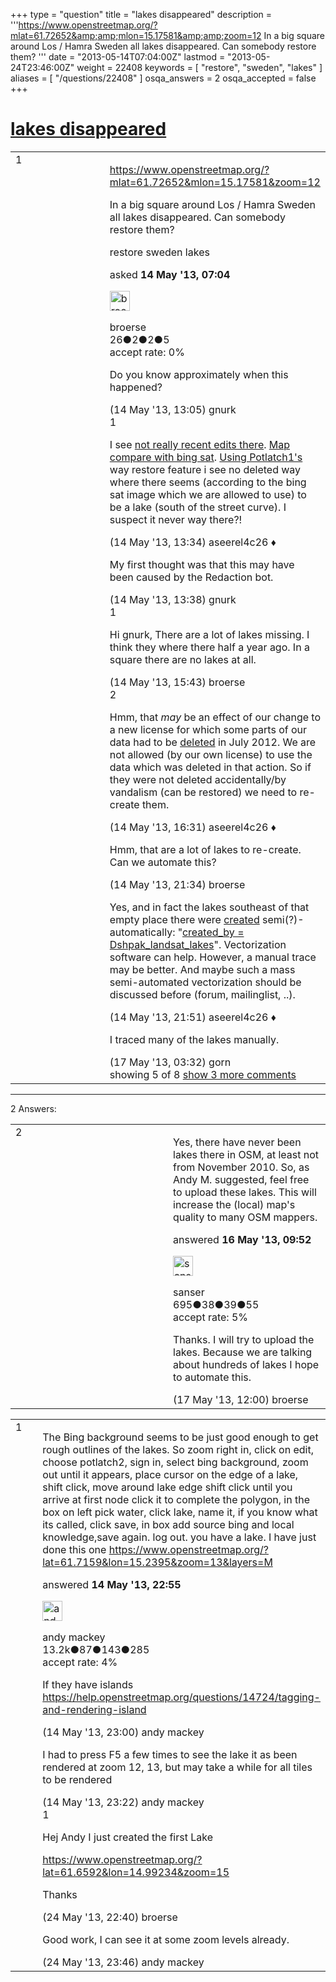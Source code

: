 +++
type = "question"
title = "lakes disappeared"
description = '''https://www.openstreetmap.org/?mlat=61.72652&amp;amp;mlon=15.17581&amp;amp;zoom=12 In a big square around Los / Hamra Sweden all lakes disappeared. Can somebody restore them? '''
date = "2013-05-14T07:04:00Z"
lastmod = "2013-05-24T23:46:00Z"
weight = 22408
keywords = [ "restore", "sweden", "lakes" ]
aliases = [ "/questions/22408" ]
osqa_answers = 2
osqa_accepted = false
+++

<div class="headNormal">

# [lakes disappeared](/questions/22408/lakes-disappeared)

</div>

<div id="main-body">

<div id="askform">

<table id="question-table" style="width:100%;">
<colgroup>
<col style="width: 50%" />
<col style="width: 50%" />
</colgroup>
<tbody>
<tr>
<td style="width: 30px; vertical-align: top"><div class="vote-buttons">
<span id="post-22408-upvote" class="ajax-command post-vote up" rel="nofollow" title="I like this post (click again to cancel)"> </span>
<div id="post-22408-score" class="post-score" title="current number of votes">
1
</div>
<span id="post-22408-downvote" class="ajax-command post-vote down" rel="nofollow" title="I dont like this post (click again to cancel)"> </span> <span id="favorite-mark" class="ajax-command favorite-mark" rel="nofollow" title="mark/unmark this question as favorite (click again to cancel)"> </span>
<div id="favorite-count" class="favorite-count">
&#10;</div>
</div></td>
<td><div id="item-right">
<div class="question-body">
<p><a href="https://www.openstreetmap.org/?mlat=61.72652&amp;mlon=15.17581&amp;zoom=12">https://www.openstreetmap.org/?mlat=61.72652&amp;mlon=15.17581&amp;zoom=12</a></p>
<p>In a big square around Los / Hamra Sweden all lakes disappeared. Can somebody restore them?</p>
</div>
<div id="question-tags" class="tags-container tags">
<span class="post-tag tag-link-restore" rel="tag" title="see questions tagged &#39;restore&#39;">restore</span> <span class="post-tag tag-link-sweden" rel="tag" title="see questions tagged &#39;sweden&#39;">sweden</span> <span class="post-tag tag-link-lakes" rel="tag" title="see questions tagged &#39;lakes&#39;">lakes</span>
</div>
<div id="question-controls" class="post-controls">
&#10;</div>
<div class="post-update-info-container">
<div class="post-update-info post-update-info-user">
<p>asked <strong>14 May '13, 07:04</strong></p>
<img src="https://secure.gravatar.com/avatar/bdfe0429bb97aef2f9ba661a2ee3f8b8?s=32&amp;d=identicon&amp;r=g" class="gravatar" width="32" height="32" alt="broerse&#39;s gravatar image" />
<p><span>broerse</span><br />
<span class="score" title="26 reputation points">26</span><span title="2 badges"><span class="badge1">●</span><span class="badgecount">2</span></span><span title="2 badges"><span class="silver">●</span><span class="badgecount">2</span></span><span title="5 badges"><span class="bronze">●</span><span class="badgecount">5</span></span><br />
<span class="accept_rate" title="Rate of the user&#39;s accepted answers">accept rate:</span> <span title="broerse has no accepted answers">0%</span></p>
</div>
</div>
<div id="comments-container-22408" class="comments-container">
<span id="22421"></span>
<div id="comment-22421" class="comment">
<div id="post-22421-score" class="comment-score">
&#10;</div>
<div class="comment-text">
<p>Do you know approximately when this happened?</p>
</div>
<div id="comment-22421-info" class="comment-info">
<span class="comment-age">(14 May '13, 13:05)</span> <span class="comment-user userinfo">gnurk</span>
</div>
</div>
<span id="22423"></span>
<div id="comment-22423" class="comment">
<div id="post-22423-score" class="comment-score">
1
</div>
<div class="comment-text">
<p>I see <a href="http://zverik.osm.rambler.ru/whodidit/?lat=61.72164&amp;lon=15.17306&amp;zoom=11&amp;layers=BTT&amp;age=187">not really recent edits there</a>. <a href="http://mc.bbbike.org/mc/?lon=15.15795&amp;lat=61.70797&amp;zoom=10&amp;num=4&amp;mt0=mapnik&amp;mt1=bing-satellite&amp;mt2=landscape&amp;mt3=cyclemap">Map compare with bing sat</a>. <a href="https://www.openstreetmap.org/edit?editor=potlatch&amp;lat=61.7181&amp;lon=15.249&amp;zoom=13">Using Potlatch1's</a> way restore feature i see no deleted way where there seems (according to the bing sat image which we are allowed to use) to be a lake (south of the street curve). I suspect it never way there?!</p>
</div>
<div id="comment-22423-info" class="comment-info">
<span class="comment-age">(14 May '13, 13:34)</span> <span class="comment-user userinfo">aseerel4c26 ♦</span>
</div>
</div>
<span id="22424"></span>
<div id="comment-22424" class="comment">
<div id="post-22424-score" class="comment-score">
&#10;</div>
<div class="comment-text">
<p>My first thought was that this may have been caused by the Redaction bot.</p>
</div>
<div id="comment-22424-info" class="comment-info">
<span class="comment-age">(14 May '13, 13:38)</span> <span class="comment-user userinfo">gnurk</span>
</div>
</div>
<span id="22431"></span>
<div id="comment-22431" class="comment">
<div id="post-22431-score" class="comment-score">
1
</div>
<div class="comment-text">
<p>Hi gnurk, There are a lot of lakes missing. I think they where there half a year ago. In a square there are no lakes at all.</p>
</div>
<div id="comment-22431-info" class="comment-info">
<span class="comment-age">(14 May '13, 15:43)</span> <span class="comment-user userinfo">broerse</span>
</div>
</div>
<span id="22432"></span>
<div id="comment-22432" class="comment">
<div id="post-22432-score" class="comment-score">
2
</div>
<div class="comment-text">
<p>Hmm, that <em>may</em> be an effect of our change to a <span>new license</span> for which some parts of our data had to be <a href="http://blog.osmfoundation.org/2012/07/26/automated-redactions-complete/">deleted</a> in July 2012. We are not allowed (by our own license) to use the data which was deleted in that action. So if they were not deleted accidentally/by vandalism (can be restored) we need to re-create them.</p>
</div>
<div id="comment-22432-info" class="comment-info">
<span class="comment-age">(14 May '13, 16:31)</span> <span class="comment-user userinfo">aseerel4c26 ♦</span>
</div>
</div>
<span id="22437"></span>
<div id="comment-22437" class="comment not_top_scorer">
<div id="post-22437-score" class="comment-score">
&#10;</div>
<div class="comment-text">
<p>Hmm, that are a lot of lakes to re-create. Can we automate this?</p>
</div>
<div id="comment-22437-info" class="comment-info">
<span class="comment-age">(14 May '13, 21:34)</span> <span class="comment-user userinfo">broerse</span>
</div>
</div>
<span id="22438"></span>
<div id="comment-22438" class="comment not_top_scorer">
<div id="post-22438-score" class="comment-score">
&#10;</div>
<div class="comment-text">
<p>Yes, and in fact the lakes southeast of that empty place there were <a href="https://www.openstreetmap.org/browse/changeset/191602">created</a> semi(?)-automatically: "<a href="https://www.openstreetmap.org/browse/way/23854606">created_by = Dshpak_landsat_lakes</a>". <span>Vectorization software</span> can help. However, a manual trace may be better. And maybe such a mass semi-automated vectorization should be discussed before (forum, mailinglist, ..).</p>
</div>
<div id="comment-22438-info" class="comment-info">
<span class="comment-age">(14 May '13, 21:51)</span> <span class="comment-user userinfo">aseerel4c26 ♦</span>
</div>
</div>
<span id="22496"></span>
<div id="comment-22496" class="comment not_top_scorer">
<div id="post-22496-score" class="comment-score">
&#10;</div>
<div class="comment-text">
<p>I traced many of the lakes manually.</p>
</div>
<div id="comment-22496-info" class="comment-info">
<span class="comment-age">(17 May '13, 03:32)</span> <span class="comment-user userinfo">gorn</span>
</div>
</div>
</div>
<div id="comment-tools-22408" class="comment-tools">
<span class="comments-showing"> showing 5 of 8 </span> <a href="#" class="show-all-comments-link">show 3 more comments</a>
</div>
<div class="clear">
&#10;</div>
<div id="comment-22408-form-container" class="comment-form-container">
&#10;</div>
<div class="clear">
&#10;</div>
</div></td>
</tr>
</tbody>
</table>

------------------------------------------------------------------------

<div class="tabBar">

<span id="sort-top"></span>

<div class="headQuestions">

2 Answers:

</div>

</div>

<span id="22469"></span>

<div id="answer-container-22469" class="answer">

<table style="width:100%;">
<colgroup>
<col style="width: 50%" />
<col style="width: 50%" />
</colgroup>
<tbody>
<tr>
<td style="width: 30px; vertical-align: top"><div class="vote-buttons">
<span id="post-22469-upvote" class="ajax-command post-vote up" rel="nofollow" title="I like this post (click again to cancel)"> </span>
<div id="post-22469-score" class="post-score" title="current number of votes">
2
</div>
<span id="post-22469-downvote" class="ajax-command post-vote down" rel="nofollow" title="I dont like this post (click again to cancel)"> </span>
</div></td>
<td><div class="item-right">
<div class="answer-body">
<p>Yes, there have never been lakes there in OSM, at least not from November 2010. So, as Andy M. suggested, feel free to upload these lakes. This will increase the (local) map's quality to many OSM mappers.</p>
</div>
<div class="answer-controls post-controls">
&#10;</div>
<div class="post-update-info-container">
<div class="post-update-info post-update-info-user">
<p>answered <strong>16 May '13, 09:52</strong></p>
<img src="https://secure.gravatar.com/avatar/03cd9ea0efd97a7040fda0d6a76aba8e?s=32&amp;d=identicon&amp;r=g" class="gravatar" width="32" height="32" alt="sanser&#39;s gravatar image" />
<p><span>sanser</span><br />
<span class="score" title="695 reputation points">695</span><span title="38 badges"><span class="badge1">●</span><span class="badgecount">38</span></span><span title="39 badges"><span class="silver">●</span><span class="badgecount">39</span></span><span title="55 badges"><span class="bronze">●</span><span class="badgecount">55</span></span><br />
<span class="accept_rate" title="Rate of the user&#39;s accepted answers">accept rate:</span> <span title="sanser has 2 accepted answers">5%</span></p>
</div>
</div>
<div id="comments-container-22469" class="comments-container">
<span id="22509"></span>
<div id="comment-22509" class="comment">
<div id="post-22509-score" class="comment-score">
&#10;</div>
<div class="comment-text">
<p>Thanks. I will try to upload the lakes. Because we are talking about hundreds of lakes I hope to automate this.</p>
</div>
<div id="comment-22509-info" class="comment-info">
<span class="comment-age">(17 May '13, 12:00)</span> <span class="comment-user userinfo">broerse</span>
</div>
</div>
</div>
<div id="comment-tools-22469" class="comment-tools">
&#10;</div>
<div class="clear">
&#10;</div>
<div id="comment-22469-form-container" class="comment-form-container">
&#10;</div>
<div class="clear">
&#10;</div>
</div></td>
</tr>
</tbody>
</table>

</div>

<span id="22441"></span>

<div id="answer-container-22441" class="answer">

<table style="width:100%;">
<colgroup>
<col style="width: 50%" />
<col style="width: 50%" />
</colgroup>
<tbody>
<tr>
<td style="width: 30px; vertical-align: top"><div class="vote-buttons">
<span id="post-22441-upvote" class="ajax-command post-vote up" rel="nofollow" title="I like this post (click again to cancel)"> </span>
<div id="post-22441-score" class="post-score" title="current number of votes">
1
</div>
<span id="post-22441-downvote" class="ajax-command post-vote down" rel="nofollow" title="I dont like this post (click again to cancel)"> </span>
</div></td>
<td><div class="item-right">
<div class="answer-body">
<p>The Bing background seems to be just good enough to get rough outlines of the lakes. So zoom right in, click on edit, choose potlatch2, sign in, select bing background, zoom out until it appears, place cursor on the edge of a lake, shift click, move around lake edge shift click until you arrive at first node click it to complete the polygon, in the box on left pick water, click lake, name it, if you know what its called, click save, in box add source bing and local knowledge,save again. log out. you have a lake. I have just done this one <a href="https://www.openstreetmap.org/?lat=61.7159&amp;lon=15.2395&amp;zoom=13&amp;layers=M">https://www.openstreetmap.org/?lat=61.7159&amp;lon=15.2395&amp;zoom=13&amp;layers=M</a><br />
</p>
</div>
<div class="answer-controls post-controls">
&#10;</div>
<div class="post-update-info-container">
<div class="post-update-info post-update-info-user">
<p>answered <strong>14 May '13, 22:55</strong></p>
<img src="https://secure.gravatar.com/avatar/efa7ca36d4499200879223dc5ad5ecac?s=32&amp;d=identicon&amp;r=g" class="gravatar" width="32" height="32" alt="andy%20mackey&#39;s gravatar image" />
<p><span>andy mackey</span><br />
<span class="score" title="13238 reputation points"><span>13.2k</span></span><span title="87 badges"><span class="badge1">●</span><span class="badgecount">87</span></span><span title="143 badges"><span class="silver">●</span><span class="badgecount">143</span></span><span title="285 badges"><span class="bronze">●</span><span class="badgecount">285</span></span><br />
<span class="accept_rate" title="Rate of the user&#39;s accepted answers">accept rate:</span> <span title="andy mackey has 37 accepted answers">4%</span> </br></p>
</div>
</div>
<div id="comments-container-22441" class="comments-container">
<span id="22442"></span>
<div id="comment-22442" class="comment">
<div id="post-22442-score" class="comment-score">
&#10;</div>
<div class="comment-text">
<p>If they have islands <a href="/questions/14724/tagging-and-rendering-island">https://help.openstreetmap.org/questions/14724/tagging-and-rendering-island</a></p>
</div>
<div id="comment-22442-info" class="comment-info">
<span class="comment-age">(14 May '13, 23:00)</span> <span class="comment-user userinfo">andy mackey</span>
</div>
</div>
<span id="22444"></span>
<div id="comment-22444" class="comment">
<div id="post-22444-score" class="comment-score">
&#10;</div>
<div class="comment-text">
<p>I had to press F5 a few times to see the lake it as been rendered at zoom 12, 13, but may take a while for all tiles to be rendered</p>
</div>
<div id="comment-22444-info" class="comment-info">
<span class="comment-age">(14 May '13, 23:22)</span> <span class="comment-user userinfo">andy mackey</span>
</div>
</div>
<span id="22748"></span>
<div id="comment-22748" class="comment">
<div id="post-22748-score" class="comment-score">
1
</div>
<div class="comment-text">
<p>Hej Andy I just created the first Lake</p>
<p><a href="https://www.openstreetmap.org/?lat=61.6592&amp;lon=14.99234&amp;zoom=15">https://www.openstreetmap.org/?lat=61.6592&amp;lon=14.99234&amp;zoom=15</a></p>
<p>Thanks</p>
</div>
<div id="comment-22748-info" class="comment-info">
<span class="comment-age">(24 May '13, 22:40)</span> <span class="comment-user userinfo">broerse</span>
</div>
</div>
<span id="22749"></span>
<div id="comment-22749" class="comment">
<div id="post-22749-score" class="comment-score">
&#10;</div>
<div class="comment-text">
<p>Good work, I can see it at some zoom levels already.</p>
</div>
<div id="comment-22749-info" class="comment-info">
<span class="comment-age">(24 May '13, 23:46)</span> <span class="comment-user userinfo">andy mackey</span>
</div>
</div>
</div>
<div id="comment-tools-22441" class="comment-tools">
&#10;</div>
<div class="clear">
&#10;</div>
<div id="comment-22441-form-container" class="comment-form-container">
&#10;</div>
<div class="clear">
&#10;</div>
</div></td>
</tr>
</tbody>
</table>

</div>

<div class="paginator-container-left">

</div>

</div>

</div>

